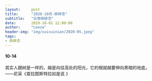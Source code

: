 ```yaml
---
layout:     post 
title:      "2020-10月-碎碎念"
subtitle:   "日常碎碎念"
date:       2020-10-01 12:00:00
author:     "Leezw"
header-img: "img/suisuinian/2020-05.jpeg"
tags:
- 碎碎念
---
```



#### 10-14
其实人跟树是一样的，越是向往高处的阳光，它的根就越要伸向黑暗的地底。 ——尼采《查拉图斯特拉如是说 》










